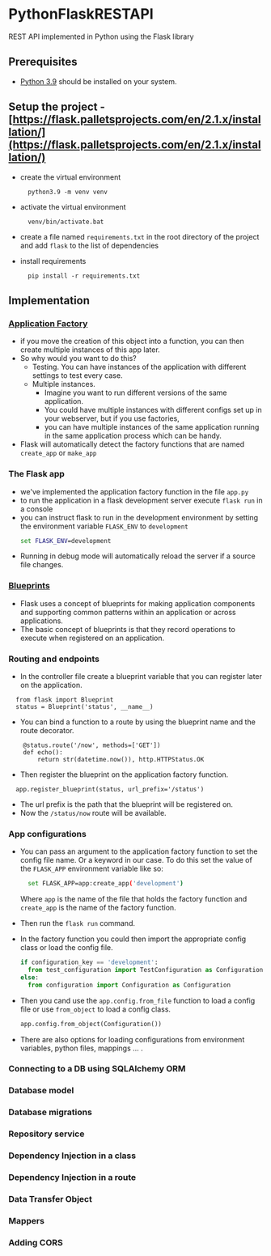 # PythonFlaskRESTAPI
REST API implemented in Python using the Flask library

## Prerequisites
* [Python 3.9](https://www.python.org/downloads/release/python-390/) should be installed on your system.

## Setup the project - [https://flask.palletsprojects.com/en/2.1.x/installation/](https://flask.palletsprojects.com/en/2.1.x/installation/)
* create the virtual environment
  ```
    python3.9 -m venv venv
  ```
* activate the virtual environment
  ```
    venv/bin/activate.bat
  ```
* create a file named `requirements.txt` in the root directory of the project and add `flask` to the list of dependencies

* install requirements
  ```
    pip install -r requirements.txt
  ```

## Implementation
### [Application Factory](https://flask.palletsprojects.com/en/2.1.x/patterns/appfactories/)
* if you move the creation of this object into a function, you can then create multiple instances of this app later.
* So why would you want to do this?
  * Testing. You can have instances of the application with different settings to test every case.
  * Multiple instances. 
    * Imagine you want to run different versions of the same application. 
    * You could have multiple instances with different configs set up in your webserver, but if you use factories, 
    * you can have multiple instances of the same application running in the same application process which can be handy.
* Flask will automatically detect the factory functions that are named `create_app` or `make_app`

### The Flask app
* we've implemented the application factory function in the file `app.py`
* to run the application in a flask development server execute `flask run` in a console
* you can instruct flask to run in the development environment by setting the environment variable `FLASK_ENV` to `development`
  ```cmd
  set FLASK_ENV=development
  ```
* Running in debug mode will automatically reload the server if a source file changes.

### [Blueprints](https://flask.palletsprojects.com/en/2.1.x/blueprints/)
* Flask uses a concept of blueprints for making application components and supporting common patterns within an application or across applications.
* The basic concept of blueprints is that they record operations to execute when registered on an application.

### Routing and endpoints
* In the controller file create a blueprint variable that you can register later on the application.
```
  from flask import Blueprint
  status = Blueprint('status', __name__)
```
* You can bind a function to a route by using the blueprint name and the route decorator.
```
    @status.route('/now', methods=['GET'])
    def echo():
        return str(datetime.now()), http.HTTPStatus.OK
```
* Then register the blueprint on the application factory function.
```
  app.register_blueprint(status, url_prefix='/status')
```
* The url prefix is the path that the blueprint will be registered on.
* Now the `/status/now` route will be available.

### App configurations
* You can pass an argument to the application factory function to set the config file name. Or a keyword in our case. 
  To do this set the value of the `FLASK_APP` environment variable like so:
  ```bash
    set FLASK_APP=app:create_app('development')
  ```
  Where `app` is the name of the file that holds the factory function and `create_app` is the name of the factory function.

* Then run the `flask run` command.

* In the factory function you could then import the appropriate config class or load the config file.
  ```python
  if configuration_key == 'development':
    from test_configuration import TestConfiguration as Configuration
  else:
    from configuration import Configuration as Configuration
  ```
* Then you cand use the `app.config.from_file` function to load a config file or use `from_object` to load a config class.
  ```python
  app.config.from_object(Configuration())
  ```
* There are also options for loading configurations from environment variables, python files, mappings ... .

### Connecting to a DB using SQLAlchemy ORM
### Database model
### Database migrations
### Repository service
### Dependency Injection in a class
### Dependency Injection in a route
### Data Transfer Object
### Mappers
### Adding CORS
